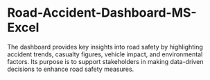 # Road-Accident-Dashboard-MS-Excel
The dashboard provides key insights into road safety by highlighting accident trends, casualty figures, vehicle impact, and environmental factors. Its purpose is to support stakeholders in making data-driven decisions to enhance road safety measures.
